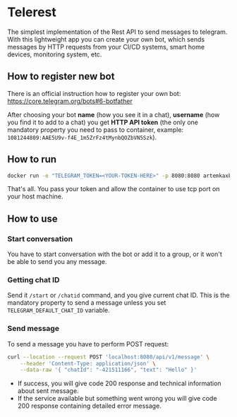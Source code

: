 # Telerest
The simplest implementation of the Rest API to send messages to telegram.
With this lightweight app you can create your own bot, which sends messages
by HTTP requests from your CI/CD systems, smart home devices, monitoring system, etc.

## How to register new bot
There is an official instruction how to register your own bot: https://core.telegram.org/bots#6-botfather

After choosing your bot **name** (how you see it in a chat), **username** (how you find it to add to a chat)
you get **HTTP API token** (the only one mandatory property you need to pass to container,
example: `1081244809:AAE5U9v-f4E_1m5ZrFz4tMynbQOZbVN5Szk`).

## How to run
```bash
docker run -e "TELEGRAM_TOKEN=<YOUR-TOKEN-HERE>" -p 8080:8080 artemkaxboy/telerest:0.0.2
```
That's all. You pass your token and allow the container to use tcp port on your host machine.

## How to use
### Start conversation
You have to start conversation with the bot or add it to a group, or it won't be able to send you any message.

### Getting chat ID
Send it `/start` or `/chatid` command, and you give current chat ID. This is the mandatory property to send a message
unless you set `TELEGRAM_DEFAULT_CHAT_ID` variable.

### Send message
To send a message you have to perform POST request:
```bash
curl --location --request POST 'localhost:8080/api/v1/message' \
    --header 'Content-Type: application/json' \
    --data-raw '{ "chatId": "-421511166", "text": "Hello" }'
```
* If success, you will give code 200 response and technical information about sent message.
* If the service available but something went wrong you will give code 200 response containing detailed error message.
